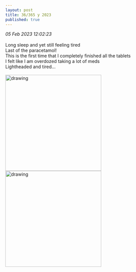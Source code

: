 ```yaml
---
layout: post
title: 36/365 y 2023
published: true
---
```

_05 Feb 2023 12:02:23_
<br>
<br>
Long sleep and yet still feeling tired
<br>
Last of the paracetamol!
<br>
This is the first time that I completely finished all the tablets
<br>
I felt like I am overdozed taking a lot of meds
<br>
Lightheaded and tired...
<br>
<br>
<img src="https://drive.google.com/uc?export=view&id=11j-PJqVpfIRp5TswyKjiZp1hDJzV08WO" alt="drawing" width="300"/>
<img src="https://drive.google.com/uc?export=view&id=1yLReCRA2SwbNF_jDHKnB8yYyGy0JFq3N" alt="drawing" width="300"/>
